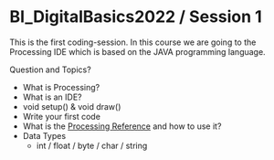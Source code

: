# BI_DigitalBasics2022 / Session 1 

This is the first coding-session. In this course we are going to the Processing IDE which is based on the JAVA programming language.

Question and Topics? 
- What is Processing? 
- What is an IDE? 
- void setup() & void draw()
- Write your first code
- What is the [Processing Reference](https://processing.org/reference/) and how to use it? 
- Data Types
    - int / float / byte / char / string